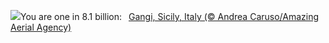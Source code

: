 ![](https://www.bing.com/th?id=OHR.GangiSicily_EN-US5325083744_UHD.jpg&w=1000)You are one in 8.1 billion:&nbsp;&ensp;[Gangi, Sicily, Italy (© Andrea Caruso/Amazing Aerial Agency)](https://www.bing.com/th?id=OHR.GangiSicily_EN-US5325083744_UHD.jpg)
<br><br/>
